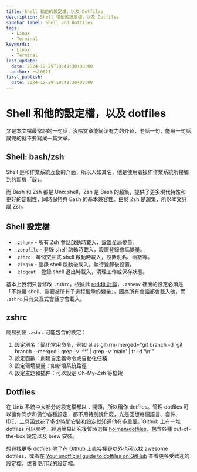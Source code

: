 ```yaml
---
title: Shell 和他的設定檔，以及 Dotfiles
description: Shell 和他的設定檔，以及 Dotfiles
sidebar_label: Shell and Dotfiles
tags:
  - Linux
  - Terminal
keywords:
  - Linux
  - Terminal
last_update:
  date: 2024-12-29T19:49:30+08:00
  author: zsl0621
first_publish:
  date: 2024-12-29T19:49:30+08:00
---
```


# Shell 和他的設定檔，以及 dotfiles

又是本文檔最常說的一句話，沒啥文章能簡潔有力的介紹，老話一句，能用一句話講完的就不要寫成一篇文章。

## Shell: bash/zsh

Shell 是和作業系統互動的介面，所以人如其名，他是使用者操作作業系統所接觸到的那層「殼」。

而 Bash 和 Zsh 都是 Unix shell，Zsh 是 Bash 的超集，提供了更多現代特性和更好的定制性，同時保持與 Bash 的基本兼容性。由於 Zsh 是超集，所以本文只講 Zsh。

## Shell 設定檔

- `.zshenv` - 所有 Zsh 會話啟動時載入，設置全局變量。
- `.zprofile` - 登錄 shell 啟動時載入，設置登錄會話變量。
- `.zshrc` - 每個交互式 shell 啟動時載入，設置別名、函數等。
- `.zlogin` - 登錄 shell 啟動後載入，執行登錄後設置。
- `.zlogout` - 登錄 shell 退出時載入，清理工作或保存狀態。

基本上我們只會修改 `.zshrc`，根據此 [reddit 討論](https://www.reddit.com/r/zsh/comments/kwmrf4/help_me_understand_best_practices_re/)，`.zshenv` 裡面的設定必須是「不拖慢 shell、需要被所有子進程繼承的變量」，因為所有會話都會載入他，而 `.zshrc` 只有交互式會話才會載入。

## zshrc

簡易列出 `.zshrc` 可能包含的設定：

1. 設定別名：簡化常用命令，例如 alias git-rm-merged="git branch -d `git branch --merged | grep -v '^*' | grep -v 'main' | tr -d '\n'"
2. 設定函數：創建自定義命令或自動化任務
3. 設定環境變量：如新增系統路徑
4. 設定主題和插件：可以設定 Oh-My-Zsh 等框架

## Dotfiles

在 Unix 系統中大部分的設定檔都以 `.` 開頭，所以稱作 dotfiles。管理 dotfiles 可以讓你同步和備份各種設定，都不用特別說什麼，光是回想每個語言、套件、IDE、工具函式花了多少時間安裝和設定就知道他有多重要。Github 上有一堆 dotfiles 可以參考，經過簡易研究後暫時選擇 [holman/dotfiles](https://github.com/holman/dotfiles)，包含各種 out-of-the-box 設定以及 brew 安裝。

想尋找更多 dotfiles 除了在 Github 上直接搜尋以外也可以找 awesome dotfiles，或者在 [Your unofficial guide to dotfiles on GitHub](https://dotfiles.github.io/inspiration/) 查看更多受歡迎的設定檔，或者使用[我的設定檔](./fastest-macos-dotfile)。
